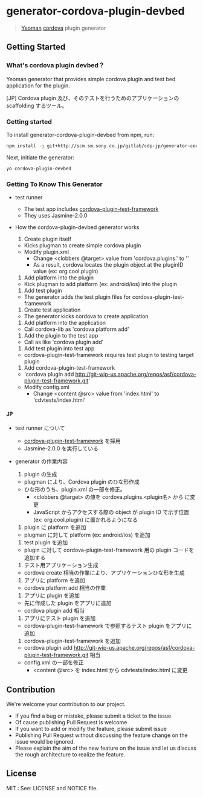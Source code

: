 # generator-cordova-plugin-devbed

> [Yeoman](http://yeoman.io) [cordova](http://cordova.apache.org) plugin generator


## Getting Started

### What's cordova plugin devbed？

Yeoman generator that provides simple cordova plugin and test bed application for the plugin.

[JP] Cordova plugin 及び、そのテストを行うためのアプリケーションの scaffolding するツール。

### Getting started

To install generator-cordova-plugin-devbed from npm, run:

```bash
npm install -g git+http://scm.sm.sony.co.jp/gitlab/cdp-jp/generator-cordova-plugin-devbed.git
```

Next, initiate the generator:

```bash
yo cordova-plugin-devbed
```

### Getting To Know This Generator

- test runner
  - The test app includes [cordova-plugin-test-framework](https://github.com/apache/cordova-plugin-test-framework)
  - They uses Jasmine-2.0.0

- How the cordova-plugin-devbed generator works
  1. Create plugin itself
    - Kicks plugman to create simple cordova plugin
    - Modify plugin.xml
      - Change <plugin><js-module><clobbers @target> value from 'cordova.plugins.<pluginName>' to '<plugin ID>'
      - As a result, cordova locates the plugin object at the pluginID value (ex: org.cool.plugin)
  1. Add platform into the plugin
    - Kick plugman to add platform (ex: android/ios) into the plugin
  1. Add test plugin
    - The generator adds the test plugin files for cordova-plugin-test-framework
  1. Create test application
    - The generator kicks cordova to create application
  1. Add platform into the application
    - Call cordova-lib as 'cordova platform add'
  1. Add the plugin to the test app
    - Call as like 'cordova plugin add'
  1. Add test plugin into test app
    - cordova-plugin-test-framework requires test plugin to testing target plugin
  1. Add cordova-plugin-test-framework
    - 'cordova plugin add http://git-wip-us.apache.org/repos/asf/cordova-plugin-test-framework.git'
    - Modify config.xml
      - Change <widget><content @src> value from 'index.html' to 'cdvtests/index.html'


#### JP
- test runner について
  - [cordova-plugin-test-framework](https://github.com/apache/cordova-plugin-test-framework) を採用
  - Jasmine-2.0.0 を実行している

- generator の作業内容
  1. plugin の生成
    - plugman により、Cordova plugin のひな形作成
    - ひな形のうち、plugin.xml の一部を修正。
      - <plugin><js-module><clobbers @target> の値を cordova.plugins.<plugin名> から <plugin ID> に変更
      - JavaScript からアクセスする際の object が plugin ID で示す位置 (ex: org.cool.plugin) に置かれるようになる
  1. plugin に platform を追加
    - plugman に対して platform (ex: android/ios) を追加
  1. test plugin を追加
    - plugin に対して cordova-plugin-test-framework 用の plugin コードを追加する
  1. テスト用アプリケーション生成
    - cordova create 相当の作業により、アプリケーションひな形を生成
  1. アプリに platform を追加
    - cordova platform add 相当の作業
  1. アプリに plugin を追加
    - 先に作成した plugin をアプリに追加
    - cordova plugin add 相当
  1. アプリにテスト plugin を追加
    - cordova-plugin-test-framework で参照するテスト plugin をアプリに追加
  1. cordova-plugin-test-framework を追加
    - cordova plugin add http://git-wip-us.apache.org/repos/asf/cordova-plugin-test-framework.git 相当
    - config.xml の一部を修正
      - <widget><content @src> を index.html から cdvtests/index.html に変更

## Contribution
We're welcome your contribution to our project.
- If you find a bug or mistake, please submit a ticket to the issue
 - Of cause publishing Pull Request is welcome
- If you want to add or modify the feature, please submit issue
 - Publishing Pull Request without discussing the feature change on the issue would be ignored.
 - Please explain the aim of the new feature on the issue and let us discuss the rough architecture to realize the feature.

## License

MIT : See: LICENSE and NOTICE file.